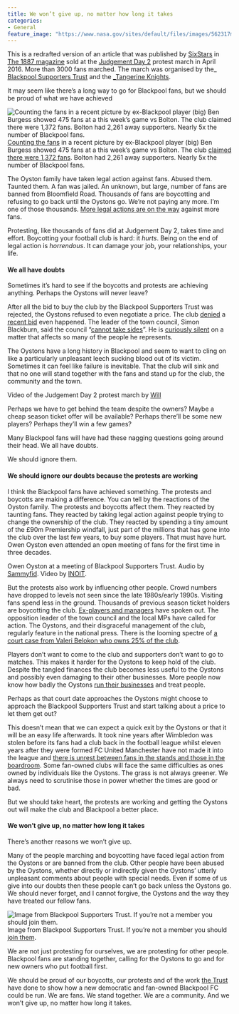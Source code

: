```yaml
---
title: We won’t give up, no matter how long it takes
categories:
- General
feature_image: "https://www.nasa.gov/sites/default/files/images/562317main_PIA14033_full.jpg"
---
```


This is a redrafted version of an article that was published by [SixStars](http://sixstarsuk.bigcartel.com) in [The 1887 magazine](http://sixstarsuk.bigcartel.com/product/the-1887-magazine-issue-1) sold at the [Judgement Day 2](http://www.mirror.co.uk/sport/football/news/blackpool-fans-take-streets-around-7871707) protest march in April 2016. More than 3000 fans marched. The march was organised by the_ [Blackpool Supporters Trust](http://sixstarsuk.bigcartel.com/product/the-1887-magazine-issue-1) and the [_Tangerine Knights](https://www.facebook.com/tangerineknightssupport/).

<!-- more -->

It may seem like there’s a long way to go for Blackpool fans, but we should be proud of what we have achieved

![[Counting the fans](https://medium.com/@peterkwells/football-attendance-figures-are-inaccurate-and-don-t-tell-the-whole-story-b4e3f4859648#.eahrd2vn8) in a recent picture by ex-Blackpool player (big) Ben Burgess showed 475 fans at a this week’s game vs Bolton. The club [claimed there were 1,372 fans](https://twitter.com/AndyJSykes/status/763353677058965505). Bolton had 2,261 away supporters. Nearly 5x the number of Blackpool fans.](https://cdn-images-1.medium.com/max/600/1*m4-r4HyvQ1UfhSqkRLYNzQ.png)
[Counting the fans](https://medium.com/@peterkwells/football-attendance-figures-are-inaccurate-and-don-t-tell-the-whole-story-b4e3f4859648#.eahrd2vn8) in a recent picture by ex-Blackpool player (big) Ben Burgess showed 475 fans at a this week’s game vs Bolton. The club [claimed there were 1,372 fans](https://twitter.com/AndyJSykes/status/763353677058965505). Bolton had 2,261 away supporters. Nearly 5x the number of Blackpool fans.

The Oyston family have taken legal action against fans. Abused them. Taunted them. A fan was jailed. An unknown, but large, number of fans are banned from Bloomfield Road. Thousands of fans are boycotting and refusing to go back until the Oystons go. We’re not paying any more. I’m one of those thousands. [More legal actions are on the way](http://www.blackpoolfc.co.uk/news/article/2016-17/owen-oyston-an-open-letter-3214790.aspx) against more fans.

Protesting, like thousands of fans did at Judgement Day 2, takes time and effort. Boycotting your football club is hard: it _hurts_. Being on the end of legal action is _horrendous_. It can damage your job, your relationships, your life.

#### We all have doubts

Sometimes it’s hard to see if the boycotts and protests are achieving anything. Perhaps the Oystons will never leave?

After all the bid to buy the club by the Blackpool Supporters Trust was rejected, the Oystons refused to even negotiate a price. The club [denied](http://www.blackpoolfc.co.uk/news/article/2016-17/club-statement-3193176.aspx) a [recent bid](http://www.dailymail.co.uk/sport/football/article-3696145/Blackpool-receive-10m-takeover-bid-week-owner-Owen-Oyston-claimed-interested-buying-League-Two-club.html) even happened. The leader of the town council, Simon Blackburn, said the council “[cannot take sides](http://www.blackpoolgazette.co.uk/news/local/town-hall-response-to-blackpool-fans-plea-1-7687567)”. He is [curiously silent](https://medium.com/@peterkwells/the-curious-silence-of-blackpool-council-and-its-leader-c1b9be675fde#.7zxmnpfsk) on a matter that affects so many of the people he represents.

The Oystons have a long history in Blackpool and seem to want to cling on like a particularly unpleasant leech sucking blood out of its victim. Sometimes it can feel like failure is inevitable. That the club will sink and that no one will stand together with the fans and stand up for the club, the community and the town.

Video of the Judgement Day 2 protest march by [Will](https://www.youtube.com/channel/UCIoHuPYKSGzsv5vdFQmdekQ)

Perhaps we have to get behind the team despite the owners? Maybe a cheap season ticket offer will be available? Perhaps there’ll be some new players? Perhaps they’ll win a few games?

Many Blackpool fans will have had these nagging questions going around their head. We all have doubts.

We should ignore them.

#### We should ignore our doubts because the protests are working

I think the Blackpool fans have achieved something. The protests and boycotts are making a difference. You can tell by the reactions of the Oyston family. The protests and boycotts affect them. They reacted by taunting fans. They reacted by taking legal action against people trying to change the ownership of the club. They reacted by spending a tiny amount of the £90m Premiership windfall, just part of the millions that has gone into the club over the last few years, to buy some players. That must have hurt. Owen Oyston even attended an open meeting of fans for the first time in three decades.

Owen Oyston at a meeting of Blackpool Supporters Trust. Audio by [Sammyfid](https://rabble.tv/user/sammyfid/profile). Video by [INOIT](https://www.youtube.com/channel/UCGoU--X2aC1IBR7XggBgkbg).

But the protests also work by influencing other people. Crowd numbers have dropped to levels not seen since the late 1980s/early 1990s. Visiting fans spend less in the ground. Thousands of previous season ticket holders are boycotting the club. [Ex-players and managers](https://medium.com/@peterkwells/what-football-professionals-think-of-blackpool-fc-5c3f046fdbe8#.rdakoz499) have spoken out. The opposition leader of the town council and the local MPs have called for action. The Oystons, and their disgraceful management of the club, regularly feature in the national press. There is the looming spectre of [a court case from Valeri Belokon who owns 25% of the club](https://www.theguardian.com/football/2016/apr/28/money-laundering-funds-blackpool-claim).

Players don’t want to come to the club and supporters don’t want to go to matches. This makes it harder for the Oystons to keep hold of the club. Despite the tangled finances the club becomes less useful to the Oystons and possibly even damaging to their other businesses. More people now know how badly the Oystons [run their businesses](http://www.blackpoolfc.co.uk/news/article/2016-17/matter-addressed-3240612.aspx) and treat people.

Perhaps as that court date approaches the Oystons might choose to approach the Blackpool Supporters Trust and start talking about a price to let them get out?

This doesn’t mean that we can expect a quick exit by the Oystons or that it will be an easy life afterwards. It took nine years after Wimbledon was stolen before its fans had a club back in the football league whilst eleven years after they were formed FC United Manchester have not made it into the league and [there is unrest between fans in the stands and those in the boardroom](http://www.manchestereveningnews.co.uk/news/greater-manchester-news/fc-united-board-stand-down-11260519). Some fan-owned clubs will face the same difficulties as ones owned by individuals like the Oystons. The grass is not always greener. We always need to scrutinise those in power whether the times are good or bad.

But we should take heart, the protests are working and getting the Oystons out will make the club and Blackpool a better place.

#### We won’t give up, no matter how long it takes

There’s another reasons we won’t give up.

Many of the people marching and boycotting have faced legal action from the Oystons or are banned from the club. Other people have been abused by the Oystons, whether directly or indirectly given the Oystons’ utterly unpleasant comments about people with special needs. Even if some of us give into our doubts then these people can’t go back unless the Oystons go. We should never forget, and I cannot forgive, the Oystons and the way they have treated our fellow fans.

![Image from Blackpool Supporters Trust. If you’re not a member you should [join them](http://blackpoolsupporterstrust.com/Site/JoinUs.aspx).](https://cdn-images-1.medium.com/max/600/1*byRfOf-JhI3kZ9uzLXsPjA.jpeg)
Image from Blackpool Supporters Trust. If you’re not a member you should [join them](http://blackpoolsupporterstrust.com/Site/JoinUs.aspx).

We are not just protesting for ourselves, we are protesting for other people. Blackpool fans are standing together, calling for the Oystons to go and for new owners who put football first.

We should be proud of our boycotts, our protests and of the work [the Trust](http://blackpoolsupporterstrust.com/Site/JoinUs.aspx) have done to show how a new democratic and fan-owned Blackpool FC could be run. We are fans. We stand together. We are a community. And we won’t give up, no matter how long it takes.
